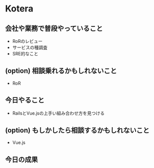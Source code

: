 # Kotera

## 会社や業務で普段やっていること

- RoRのレビュー
- サービスの種調査
- SRE的なこと

## (option) 相談乗れるかもしれないこと

- RoR

## 今日やること

- RailsとVue.jsの上手い組み合わせ方を見つける

## (option) もしかしたら相談するかもしれないこと
 
- Vue.js


## 今日の成果

